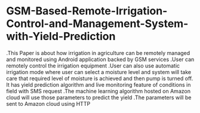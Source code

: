 # GSM-Based-Remote-Irrigation-Control-and-Management-System-with-Yield-Prediction
.This Paper is about how irrigation in agriculture can be remotely managed and monitored using Android application backed by GSM services .User can remotely control the irrigation equipment .User can also use automatic irrigation mode where user can select a moisture level and system will take care that required level of moisture is achieved and then pump is turned off. It has yield prediction algorithm and live monitoring feature of conditions in field with SMS request .The machine learning algorithm hosted on Amazon cloud will use those parameters to predict the yield .The parameters will be sent to Amazon cloud using HTTP
